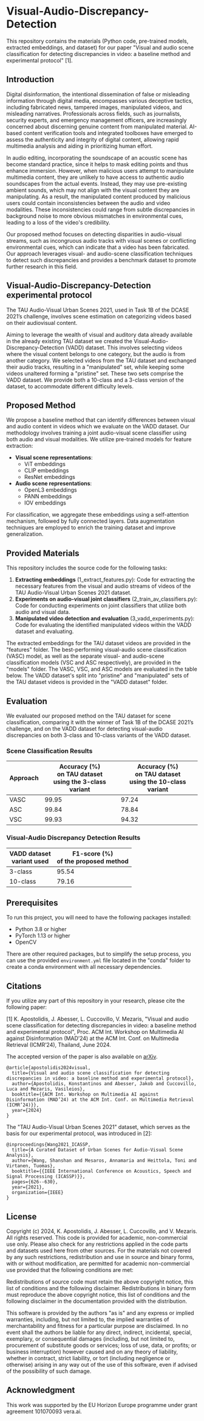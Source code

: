 # Visual-Audio-Discrepancy-Detection

This repository contains the materials (Python code, pre-trained models, extracted embeddings, and dataset) for our paper "Visual and audio scene classification for detecting discrepancies in video: a baseline method and experimental protocol" [1].

## Introduction

Digital disinformation, the intentional dissemination of false or misleading information through digital media, encompasses various deceptive tactics, including fabricated news, tampered images, manipulated videos, and misleading narratives. Professionals across fields, such as journalists, security experts, and emergency management officers, are increasingly concerned about discerning genuine content from manipulated material. AI-based content verification tools and integrated toolboxes have emerged to assess the authenticity and integrity of digital content, allowing rapid multimedia analysis and aiding in prioritizing human effort.

In audio editing, incorporating the soundscape of an acoustic scene has become standard practice, since it helps to mask editing points and thus enhance immersion. However, when malicious users attempt to manipulate multimedia content, they are unlikely to have access to authentic audio soundscapes from the actual events. Instead, they may use pre-existing ambient sounds, which may not align with the visual content they are manipulating. As a result, the manipulated content produced by malicious users could contain inconsistencies between the audio and video modalities. These inconsistencies could range from subtle discrepancies in background noise to more obvious mismatches in environmental cues, leading to a loss of the video's credibility.

Our proposed method focuses on detecting disparities in audio-visual streams, such as incongruous audio tracks with visual scenes or conflicting environmental cues, which can indicate that a video has been fabricated. Our approach leverages visual- and audio-scene classification techniques to detect such discrepancies and provides a benchmark dataset to promote further research in this field.

## Visual-Audio-Discrepancy-Detection experimental protocol
The TAU Audio-Visual Urban Scenes 2021, used in Task 1B of the DCASE 2021’s challenge, involves scene estimation on categorizing videos based on their audiovisual content.

Aiming to leverage the wealth of visual and auditory data already available in the already existing TAU dataset we created the Visual-Audio-Discrepancy-Detection (VADD) dataset. This involves selecting videos where the visual content belongs to one category, but the audio is from another category. We selected videos from the TAU dataset and exchanged their audio tracks, resulting in a "manipulated" set, while keeping some videos unaltered forming a "pristine" set. These two sets comprise the VADD dataset. We provide both a 10-class and a 3-class version of the dataset, to accommodate different difficulty levels.

## Proposed Method
We propose a baseline method that can identify differences between visual and audio content in videos which we evaluate on the VADD dataset. Our methodology involves training a joint audio-visual scene classifier using both audio and visual modalities. We utilize pre-trained models for feature extraction:

- **Visual scene representations**:
  - ViT embeddings
  - CLIP embeddings
  - ResNet embeddings
- **Audio scene representations**:
  - OpenL3 embeddings
  - PANN embeddings
  - IOV embeddings

For classification, we aggregate these embeddings using a self-attention mechanism, followed by fully connected layers. Data augmentation techniques are employed to enrich the training dataset and improve generalization.

## Provided Materials
This repository includes the source code for the following tasks:
1. **Extracting embeddings** (1_extract_features.py): Code for extracting the necessary features from the visual and audio streams of videos of the TAU Audio-Visual Urban Scenes 2021 dataset.
2. **Experiments on audio-visual joint classifiers** (2_train_av_classifiers.py): Code for conducting experiments on joint classifiers that utilize both audio and visual data.
3. **Manipulated video detection and evaluation** (3_vadd_experiments.py): Code for evaluating the identified manipulated videos within the VADD dataset and evaluating.

The extracted embeddings for the TAU dataset videos are provided in the "features" folder. The best-performing visual-audio scene classification (VASC) model, as well as the separate visual- and audio-scene classification models (VSC and ASC respectively), are provided in the "models" folder. The VASC, VSC, and ASC models are evaluated in the table below.
The VADD dataset's split into "pristine" and "manipulated" sets of the TAU dataset videos is provided in the "VADD dataset" folder.

## Evaluation
We evaluated our proposed method on the TAU dataset for scene classification, comparing it with the winner of Task 1B of the DCASE 2021’s challenge,
and on the VADD dataset for detecting visual-audio discrepancies on both 3-class and 10-class variants of the VADD dataset.

### Scene Classification Results
<table>
  <thead>
    <tr>
      <th>Approach</th>
      <th>Accuracy (%)<br>on TAU dataset<br>using the 3-class variant</th>
      <th>Accuracy (%)<br>on TAU dataset<br>using the 10-class variant</th>
    </tr>
  </thead>
  <tbody>
    <tr>
      <td>VASC</td>
      <td>99.95</td>
      <td>97.24</td>
    </tr>
    <tr>
      <td>ASC</td>
      <td>99.84</td>
      <td>78.84</td>
    </tr>
    <tr>
      <td>VSC</td>
      <td>99.93</td>
      <td>94.32</td>
    </tr>
  </tbody>
</table>

### Visual-Audio Discrepancy Detection Results
<table>
  <thead>
    <tr>
      <th>VADD dataset<br>variant used</th>
      <th>F1-score (%)<br>of the proposed method</th>
    </tr>
  </thead>
  <tbody>
    <tr>
      <td>3-class</td>
      <td>95.54</td>
    </tr>
    <tr>
      <td>10-class</td>
      <td>79.16</td>
    </tr>
  </tbody>
</table>

## Prerequisites

To run this project, you will need to have the following packages installed:

* Python 3.8 or higher
* PyTorch 1.13 or higher
* OpenCV

There are other required packages, but to simplify the setup process, you can use the provided `environment.yml` file located in the "conda" folder to create a conda environment with all necessary dependencies.


## Citations

If you utilize any part of this repository in your research, please cite the following paper:

[1] K. Apostolidis, J. Abesser, L. Cuccovillo, V. Mezaris, "Visual and audio scene classification for detecting discrepancies in video: a baseline method and experimental protocol", Proc. ACM Int. Workshop on Multimedia AI against Disinformation (MAD’24) at the ACM Int. Conf. on Multimedia Retrieval (ICMR’24), Thailand, June 2024.

The accepted version of the paper is also available on [arXiv](https://arxiv.org/abs/2405.00384).
```
@article{apostolidis2024visual,
  title={Visual and audio scene classification for detecting discrepancies in video: a baseline method and experimental protocol},
  author={Apostolidis, Konstantinos and Abesser, Jakob and Cuccovillo, Luca and Mezaris, Vasileios},
  booktitle={{ACM Int. Workshop on Multimedia AI against Disinformation (MAD’24) at the ACM Int. Conf. on Multimedia Retrieval (ICMR’24)}},
  year={2024}
}
```

The "TAU Audio-Visual Urban Scenes 2021" dataset, which serves as the basis for our experimental protocol, was introduced in [2]:
```
@inproceedings{Wang2021_ICASSP,
  title={A Curated Dataset of Urban Scenes for Audio-Visual Scene Analysis},
  author={Wang, Shanshan and Mesaros, Annamaria and Heittola, Toni and Virtanen, Tuomas},
  booktitle={{IEEE International Conference on Acoustics, Speech and Signal Processing (ICASSP)}},
  pages={626--630},
  year={2021},
  organization={IEEE}
}
```

## License
Copyright (c) 2024, K. Apostolidis, J. Abesser, L. Cuccovillo, and V. Mezaris. All rights reserved. This code is provided for academic, non-commercial use only. Please also check for any restrictions applied in the code parts and datasets used here from other sources. For the materials not covered by any such restrictions, redistribution and use in source and binary forms, with or without modification, are permitted for academic non-commercial use provided that the following conditions are met:

Redistributions of source code must retain the above copyright notice, this list of conditions and the following disclaimer. Redistributions in binary form must reproduce the above copyright notice, this list of conditions and the following disclaimer in the documentation provided with the distribution.

This software is provided by the authors "as is" and any express or implied warranties, including, but not limited to, the implied warranties of merchantability and fitness for a particular purpose are disclaimed. In no event shall the authors be liable for any direct, indirect, incidental, special, exemplary, or consequential damages (including, but not limited to, procurement of substitute goods or services; loss of use, data, or profits; or business interruption) however caused and on any theory of liability, whether in contract, strict liability, or tort (including negligence or otherwise) arising in any way out of the use of this software, even if advised of the possibility of such damage.


## Acknowledgment
This work was supported by the EU Horizon Europe programme under grant agreement 101070093 vera.ai.
